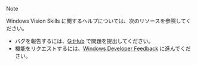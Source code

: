 > [!NOTE]
> Windows Vision Skills に関するヘルプについては、次のリソースを参照してください。
>
> * バグを報告するには、[GitHub](https://github.com/Microsoft/WindowsVisionSkillsPreview/issues) で問題を提出してください。
> * 機能をリクエストするには、[Windows Developer Feedback](https://wpdev.uservoice.com/) に進んでください。
